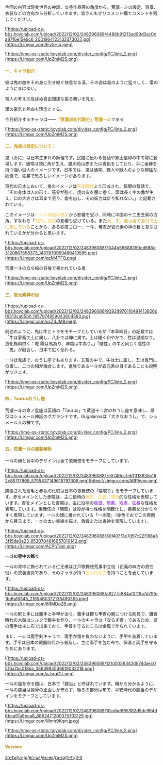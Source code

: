 今回の内容は現実世界の神話、文芸作品等の角度から、荒瀧一斗の設定、背景、衣装などの方向から分析していきます。皆さんもぜひコメント欄でコメントを残してください。

![https://upload-os-bbs.hoyolab.com/upload/2022/12/02/248396088/4488b91213ed99d3ac0da87f6e15e9c6_2001964123132073037.jpg](https://i.imgur.com/Ejv5Hiq.jpeg)



![https://img-os-static.hoyolab.com/divider_config/PC/line_2.png](https://i.imgur.com/UpZmM2S.png)



#### <span style="color: rgb(204, 159, 30)">**一、キャラ紹介：**</span>



彼は鬼の血をその身に引き継ぐ快意なる漢。その姿は風のように猛々しく、雷のようにまばゆい。



常人の考えの及ばぬ自由闊達な振る舞いを見せ、



漢の豪気と熱血を理念とする。



今日紹介するキャラは――<span style="color: rgb(204, 159, 30)">**「荒瀧派初代親分」荒瀧一斗**</span>である



![https://img-os-static.hoyolab.com/divider_config/PC/line_2.png](https://i.imgur.com/UpZmM2S.png)



#### <span style="color: rgb(204, 159, 30)">**二、鬼族の設定について：**</span>



鬼（おに）は日本生まれの妖怪です。民間に伝わる昔話や郷土信仰の中で常に登場します。通常は頭に角が生え、肌の色は赤または青色をしており、手に金棒を持つ強い巨人のイメージです。日本では、鬼は通常、野人や獣人のような獰猛な妖怪で、狂暴で恐ろしいイメージがあります。



現代の日本において、鬼のイメージは<span style="color: rgb(230, 179, 34)">平安時代</span>より形成され、民間の昔話で、「その身体は人の形で、筋骨が強く、虎の皮を腰に巻く、頭は長く牛の角が生え、口の大きさは耳まで至り、歯を出し、その妖力は計り知れない。」と記載されている。



このイメージは<span style="color: rgb(245, 201, 73)">インド神話の夜叉</span>から影響を受け、同時に中国の十二支丑寅の方角、すなわち「<span style="color: rgb(245, 201, 73)">鬼門」思想</span>の影響も受けている。また<span style="color: rgb(204, 159, 30)">犬、牛、龍は全て五行で土に属している</span>ことから、ある程度ゴロー、一斗、帝君が岩元素の神の目と見なされているかが分かると思います。

 

![https://upload-os-bbs.hoyolab.com/upload/2022/12/02/248396088/7044b56688350cd688d3120867558373_1407870950460419595.png](https://i.imgur.com/qcM4TFQ.png)



荒瀧一斗の立ち絵の背後で書かれている鬼



![https://img-os-static.hoyolab.com/divider_config/PC/line_2.png](https://i.imgur.com/UpZmM2S.png)



#### <span style="color: rgb(178, 139, 26)">**三、岩元素神の目**</span>

![https://upload-os-bbs.hoyolab.com/upload/2022/12/02/248396088/93928976118491413826df6513ca05b0_1857974859043804580.jpg](https://i.imgur.com/ucZ4JM9.jpeg)





前述のように、鬼は牛とトラをモチーフとしているが『本草綱目』の記載では「牛は家畜で土に属し、八卦では坤に属す。土は緩く和やかで、性は温順なり。造化権輿曰く：乾 陽は馬為り、坤陰は牛為り。」「陰性」の牛と同じく陰性の「鬼」が融合し、日本で広く伝わる。



一斗は鬼族で、おうし座でもあります。五畜の中で、牛は土に属し、丑は鬼門に位置し、二つの相が融合します。鬼族である一斗が岩元素の目であることも説明がつきます。

 

![https://img-os-static.hoyolab.com/divider_config/PC/line_2.png](https://i.imgur.com/UpZmM2S.png)



#### <span style="color: rgb(178, 139, 26)">**四、Taurusおうし座**</span>

荒瀧一斗の命ノ星座は英語の「Taurus」で黄道十二宮のおうし座を意味し、原型はシュメール神話のグガランナです。Gugalannaは「大きなおうし」で、シュメール人の神です。



![https://img-os-static.hoyolab.com/divider_config/PC/line_2.png](https://i.imgur.com/UpZmM2S.png)



#### <span style="color: rgb(178, 139, 26)">**五、荒瀧一斗の服装解析**</span>

一斗の顔と背中のデザインは全て歌舞伎をモチーフにしています。

![https://upload-os-bbs.hoyolab.com/upload/2022/12/02/248396088/7e3749cc1eb11f139355162c857f7808_5795437149618797306.png](https://i.imgur.com/ARPAvpv.png)





誇張された眉毛と赤色の化粧は日本の歌舞伎の「隈取り」をモチーフしています。赤をメインとした赤隈は、主に役柄の<span style="color: rgb(245, 201, 73)">勇気、正義、情熱</span>的な性格を表現しています。青をメインとした青隈は、主に役柄の<span style="color: rgb(131, 21, 204)">陰湿、邪悪、残虐、狂暴</span>な性格を表現しています。歌舞伎の「隈取」は役が持つ性格を明確化し、善悪を分かりやすく表現しています。一斗の顔に書かれている「一本隈」（赤色でおでこの両側から目元まで、一本の太い赤線を描き、勇者または鬼神を表現しています）。

![https://upload-os-bbs.hoyolab.com/upload/2022/12/02/248396088/30f407f3e7d97c22f188a33f15de0a23_8530704816657016142.png](https://i.imgur.com/ACPhTpm.png)



 

**一斗の背中の飾り**



一斗の背中に飾られている仁王襷は江戸歌舞伎荒事中立役（正義の味方の男性役）の衣装道具であり、そのキャラが持つ<span style="color: rgb(245, 201, 73)">超人的な力</span>を持つことを表しています。

![https://upload-os-bbs.hoyolab.com/upload/2022/12/02/248396088/a8277c884af0f19a7d79fe1bdfa16345_2185460372138490395.png](https://i.imgur.com/8RMDoZB.png)





一斗の尻と手には籠手と手甲があり、籠手は即ち甲冑の腕につける防具で、鎌倉時代の大鎧はシルクで籠手を作り、一斗のキャラは「ならず者」であるため、彼の籠手は主に布で出来ており、手首を守るところは金属で作られています。

また、一斗は両手剣キャラで、両手が傷を負わないように、手甲を装着しています。手甲は日本の戦国時代から普及し、主に両手を包む布で、保温と両手を守るためにあります。

![https://upload-os-bbs.hoyolab.com/upload/2022/12/02/248396088/121d0028342d974daec0516a7bc018da_3393994536618032218.png](https://i.imgur.com/aJsrqGU.png)





一斗の脛を守る鎧は、日本で「臑当」と呼ばれています。横から分かるように、一斗の臑当は脛骨の正面しか守らず、後ろの部分は布で、平安時代の臑当のデザインをモチーフとしています。

 

![https://upload-os-bbs.hoyolab.com/upload/2022/12/02/248396088/10cdbd665382d5dc964d6bca91a9bca8_8862471200375703129.jpg](https://i.imgur.com/Wmh9Kqm.jpeg)



![https://img-os-static.hoyolab.com/divider_config/PC/line_2.png](https://i.imgur.com/UpZmM2S.png)

#### <span style="color: rgb(178, 139, 26)">Version: </span>

[zh-tw](../14090803/article)/[ja-jp](../14091045/article)/[en-us](../14090660/article)/[es-es](../14090217/article)/[ru-ru](../14090451/article)/[tr-tr](../14090529/article)/[it-it](../14090867/article)



